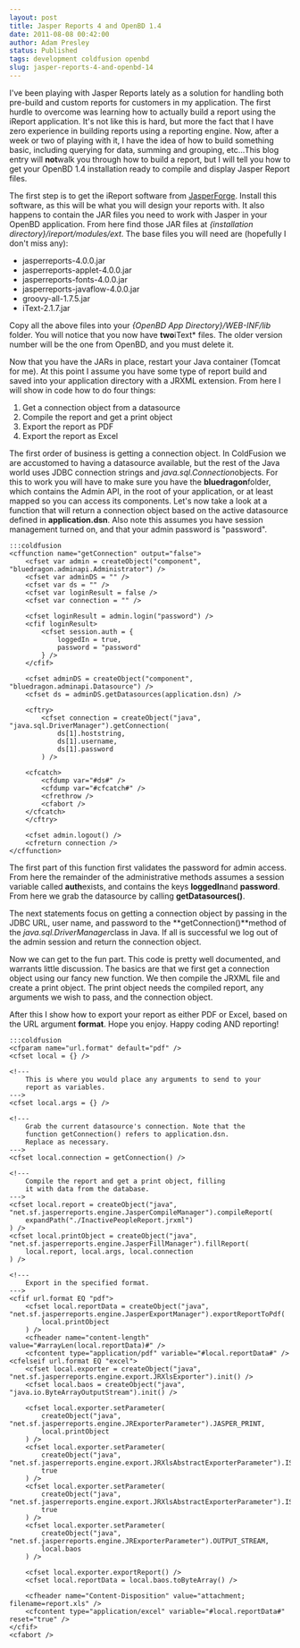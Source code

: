 ```yaml
---
layout: post
title: Jasper Reports 4 and OpenBD 1.4
date: 2011-08-08 00:42:00
author: Adam Presley
status: Published
tags: development coldfusion openbd
slug: jasper-reports-4-and-openbd-14
---
```


I've been playing with Jasper Reports lately as a solution for handling
both pre-build and custom reports for customers in my application. The
first hurdle to overcome was learning how to actually build a report
using the iReport application. It's not like this is hard, but more the
fact that I have zero experience in building reports using a reporting
engine. Now, after a week or two of playing with it, I have the idea of
how to build something basic, including querying for data, summing and
grouping, etc...This blog entry will **not**walk you through how to
build a report, but I will tell you how to get your OpenBD 1.4
installation ready to compile and display Jasper Report files.

The first step is to get the iReport software from [JasperForge](http://jasperforge.org/).
Install this software, as this will be what you will design your reports
with. It also happens to contain the JAR files you need to work with
Jasper in your OpenBD application. From here find those JAR files at
*{installation directory}/ireport/modules/ext*. The base files you will
need are (hopefully I don't miss any):

* jasperreports-4.0.0.jar
* jasperreports-applet-4.0.0.jar
* jasperreports-fonts-4.0.0.jar
* jasperreports-javaflow-4.0.0.jar
* groovy-all-1.7.5.jar
* iText-2.1.7.jar

Copy all the above files into your *{OpenBD App Directory}/WEB-INF/lib*
folder. You will notice that you now have **two**iText\* files. The
older version number will be the one from OpenBD, and you must delete
it.

Now that you have the JARs in place, restart your Java container (Tomcat
for me). At this point I assume you have some type of report build and
saved into your application directory with a JRXML extension. From here
I will show in code how to do four things:

1. Get a connection object from a datasource
1. Compile the report and get a print object
1. Export the report as PDF
1. Export the report as Excel

The first order of business is getting a connection object. In
ColdFusion we are accustomed to having a datasource available, but the
rest of the Java world uses JDBC connection strings and
*java.sql.Connection*objects. For this to work you will have to make
sure you have the **bluedragon**folder, which contains the Admin API,
in the root of your application, or at least mapped so you can access
its components. Let's now take a look at a function that will return a
connection object based on the active datasource defined in
**application.dsn**. Also note this assumes you have session management
turned on, and that your admin password is "password".

	:::coldfusion
	<cffunction name="getConnection" output="false">
		<cfset var admin = createObject("component", "bluedragon.adminapi.Administrator") />
		<cfset var adminDS = "" />
		<cfset var ds = "" />
		<cfset var loginResult = false />
		<cfset var connection = "" />

		<cfset loginResult = admin.login("password") />
		<cfif loginResult>
			<cfset session.auth = {
				loggedIn = true,
				password = "password"
			} />
		</cfif>

		<cfset adminDS = createObject("component", "bluedragon.adminapi.Datasource") />
		<cfset ds = adminDS.getDatasources(application.dsn) />

		<cftry>
			<cfset connection = createObject("java", "java.sql.DriverManager").getConnection(
				ds[1].hoststring,
				ds[1].username,
				ds[1].password
			) />

		<cfcatch>
			<cfdump var="#ds#" />
			<cfdump var="#cfcatch#" />
			<cfrethrow />
			<cfabort />
		</cfcatch>
		</cftry>

		<cfset admin.logout() />
		<cfreturn connection />
	</cffunction>

The first part of this function first validates the password for admin
access. From here the remainder of the administrative methods assumes a
session variable called **auth**exists, and contains the keys
**loggedIn**and **password**. From here we grab the datasource by
calling **getDatasources()**.

The next statements focus on getting a connection object by passing in
the JDBC URL, user name, and password to the **getConnection()**method
of the *java.sql.DriverManager*class in Java. If all is successful we
log out of the admin session and return the connection object.

Now we can get to the fun part. This code is pretty well documented, and
warrants little discussion. The basics are that we first get a
connection object using our fancy new function. We then compile the
JRXML file and create a print object. The print object needs the
compiled report, any arguments we wish to pass, and the connection
object.

After this I show how to export your report as either PDF or Excel,
based on the URL argument **format**. Hope you enjoy. Happy coding AND
reporting!

	:::coldfusion
	<cfparam name="url.format" default="pdf" />
	<cfset local = {} />

	<!---
		This is where you would place any arguments to send to your
		report as variables.
	--->
	<cfset local.args = {} />

	<!---
		Grab the current datasource's connection. Note that the
		function getConnection() refers to application.dsn.
		Replace as necessary.
	--->
	<cfset local.connection = getConnection() />

	<!---
		Compile the report and get a print object, filling
		it with data from the database.
	--->
	<cfset local.report = createObject("java", "net.sf.jasperreports.engine.JasperCompileManager").compileReport(
		expandPath("./InactivePeopleReport.jrxml")
	) />
	<cfset local.printObject = createObject("java", "net.sf.jasperreports.engine.JasperFillManager").fillReport(
		local.report, local.args, local.connection
	) />

	<!---
		Export in the specified format.
	--->
	<cfif url.format EQ "pdf">
		<cfset local.reportData = createObject("java", "net.sf.jasperreports.engine.JasperExportManager").exportReportToPdf(
			local.printObject
		) />
		<cfheader name="content-length" value="#arrayLen(local.reportData)#" />
		<cfcontent type="application/pdf" variable="#local.reportData#" />
	<cfelseif url.format EQ "excel">
		<cfset local.exporter = createObject("java", "net.sf.jasperreports.engine.export.JRXlsExporter").init() />
		<cfset local.baos = createObject("java", "java.io.ByteArrayOutputStream").init() />

		<cfset local.exporter.setParameter(
			createObject("java", "net.sf.jasperreports.engine.JRExporterParameter").JASPER_PRINT,
			local.printObject
		) />
		<cfset local.exporter.setParameter(
			createObject("java", "net.sf.jasperreports.engine.export.JRXlsAbstractExporterParameter").IS_DETECT_CELL_TYPE,
			true
		) />
		<cfset local.exporter.setParameter(
			createObject("java", "net.sf.jasperreports.engine.export.JRXlsAbstractExporterParameter").IS_WHITE_PAGE_BACKGROUND,
			true
		) />
		<cfset local.exporter.setParameter(
			createObject("java", "net.sf.jasperreports.engine.JRExporterParameter").OUTPUT_STREAM,
			local.baos
		) />

		<cfset local.exporter.exportReport() />
		<cfset local.reportData = local.baos.toByteArray() />

		<cfheader name="Content-Disposition" value="attachment; filename=report.xls" />
		<cfcontent type="application/excel" variable="#local.reportData#" reset="true" />
	</cfif>
	<cfabort />
